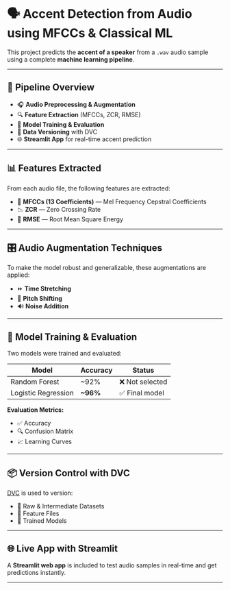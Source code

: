 # 🗣️ Accent Detection from Audio using MFCCs & Classical ML

This project predicts the **accent of a speaker** from a `.wav` audio sample using a complete **machine learning pipeline**.

---

## 🚀 Pipeline Overview

- 🎧 **Audio Preprocessing & Augmentation**
- 🔍 **Feature Extraction** (MFCCs, ZCR, RMSE)
- 🤖 **Model Training & Evaluation**
- 🧪 **Data Versioning** with DVC
- 🌐 **Streamlit App** for real-time accent prediction

---

## 📊 Features Extracted

From each audio file, the following features are extracted:

- 🎼 **MFCCs (13 Coefficients)** — Mel Frequency Cepstral Coefficients
- 📉 **ZCR** — Zero Crossing Rate
- 🔋 **RMSE** — Root Mean Square Energy

---

## 🎛️ Audio Augmentation Techniques

To make the model robust and generalizable, these augmentations are applied:

- ⏩ **Time Stretching**
- 🔁 **Pitch Shifting**
- 🔊 **Noise Addition**

---

## 🧠 Model Training & Evaluation

Two models were trained and evaluated:

| Model                | Accuracy | Status         |
|---------------------|----------|----------------|
| Random Forest        | ~92%     | ❌ Not selected |
| Logistic Regression  | **~96%** | ✅ Final model  |

**Evaluation Metrics:**

- ✅ Accuracy
- 🔍 Confusion Matrix
- 📈 Learning Curves

---

## 📦 Version Control with DVC

[DVC](https://dvc.org/) is used to version:

- 📁 Raw & Intermediate Datasets  
- 📐 Feature Files  
- 🧠 Trained Models  

---

## 🌐 Live App with Streamlit

A **Streamlit web app** is included to test audio samples in real-time and get predictions instantly.

---

